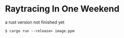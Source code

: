 # Raytracing In One Weekend

a rust version
not finished yet

```
$ cargo run --release> image.ppm
```
